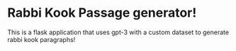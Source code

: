 # Rabbi Kook Passage generator!
This is a flask application that uses gpt-3 with a custom dataset to generate rabbi kook paragraphs!
